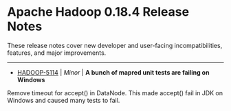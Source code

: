# Apache Hadoop  0.18.4 Release Notes

These release notes cover new developer and user-facing incompatibilities, features, and major improvements.


---

* [HADOOP-5114](https://issues.apache.org/jira/browse/HADOOP-5114) | *Minor* | **A bunch of mapred unit tests are failing on Windows**

Remove timeout for accept() in DataNode. This made accept() fail in JDK on Windows and caused many tests to fail.



